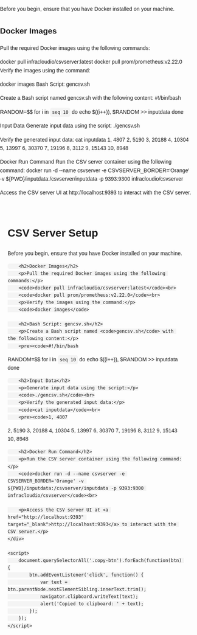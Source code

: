 Before you begin, ensure that you have Docker installed on your machine.

## Docker Images

Pull the required Docker images using the following commands:


docker pull infracloudio/csvserver:latest
docker pull prom/prometheus:v2.22.0
Verify the images using the command:


docker images
Bash Script: gencsv.sh


Create a Bash script named gencsv.sh with the following content:
#!/bin/bash

RANDOM=$$
for i in `seq 10`
do
    echo $((i++)), $RANDOM >> inputdata
done


Input Data
Generate input data using the script:
./gencsv.sh


Verify the generated input data:
cat inputdata
1, 4807
2, 5190
3, 20188
4, 10304
5, 13997
6, 30370
7, 19196
8, 3112
9, 15143
10, 8948


Docker Run Command
Run the CSV server container using the following command:
docker run -d --name csvserver -e CSVSERVER_BORDER='Orange' -v ${PWD}/inputdata:/csvserver/inputdata -p 9393:9300 infracloudio/csvserver


Access the CSV server UI at http://localhost:9393 to interact with the CSV server.
<!DOCTYPE html>
<html lang="en">
<head>
    <meta charset="UTF-8">
    <meta name="viewport" content="width=device-width, initial-scale=1.0">
    <title>CSV Server Setup</title>
    <style>
        body {
            font-family: Arial, sans-serif;
            line-height: 1.6;
            margin: 0;
            padding: 0;
        }
        .container {
            max-width: 800px;
            margin: auto;
            padding: 20px;
        }
        code {
            background-color: #f4f4f4;
            padding: 5px;
            border-radius: 5px;
        }
        .copy-btn {
            cursor: pointer;
            color: blue;
            text-decoration: underline;
        }
    </style>
</head>
<body>
    <div class="container">
        <h1>CSV Server Setup</h1>
        <p>Before you begin, ensure that you have Docker installed on your machine.</p>

        <h2>Docker Images</h2>
        <p>Pull the required Docker images using the following commands:</p>
        <code>docker pull infracloudio/csvserver:latest</code><br>
        <code>docker pull prom/prometheus:v2.22.0</code><br>
        <p>Verify the images using the command:</p>
        <code>docker images</code>

        <h2>Bash Script: gencsv.sh</h2>
        <p>Create a Bash script named <code>gencsv.sh</code> with the following content:</p>
        <pre><code>#!/bin/bash
RANDOM=$$
for i in `seq 10`
do
    echo $((i++)), $RANDOM &gt;&gt; inputdata
done
        </code></pre>

        <h2>Input Data</h2>
        <p>Generate input data using the script:</p>
        <code>./gencsv.sh</code><br>
        <p>Verify the generated input data:</p>
        <code>cat inputdata</code><br>
        <pre><code>1, 4807
2, 5190
3, 20188
4, 10304
5, 13997
6, 30370
7, 19196
8, 3112
9, 15143
10, 8948</code></pre>

        <h2>Docker Run Command</h2>
        <p>Run the CSV server container using the following command:</p>
        <code>docker run -d --name csvserver -e CSVSERVER_BORDER='Orange' -v ${PWD}/inputdata:/csvserver/inputdata -p 9393:9300 infracloudio/csvserver</code><br>

        <p>Access the CSV server UI at <a href="http://localhost:9393" target="_blank">http://localhost:9393</a> to interact with the CSV server.</p>
    </div>

    <script>
        document.querySelectorAll('.copy-btn').forEach(function(btn) {
            btn.addEventListener('click', function() {
                var text = btn.parentNode.nextElementSibling.innerText.trim();
                navigator.clipboard.writeText(text);
                alert('Copied to clipboard: ' + text);
            });
        });
    </script>
</body>
</html>
